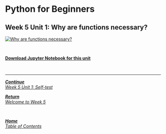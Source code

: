 # Python for Beginners

## Week 5 Unit 1: Why are functions necessary?

[![Why are functions necessary?](https://img.youtube.com/vi/DKCgGc2aGdI/hqdefault.jpg)](https://youtu.be/DKCgGc2aGdI)

<br>

[**Download Jupyter Notebook for this unit**](https://opensap-public.s3.openhpicloud.de/courses/2qRB6Gz3FcfD2OBbnSCf8m/rtfiles/61UfaSei4ugXtRIQncnhQN/openSAP_python1_Week_5_Unit_1_whyfunctions_notebook.ipynb)

<br>

---

[***Continue*** <br> *Week 5 Unit 1: Self-test*](week5_unit1_selftest.md)

[***Return*** <br> *Welcome to Week 5*](welcome_to_week5.md)

<br>

[***Home*** <br>*Table of Contents*](home.md)